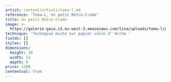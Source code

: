 ```yaml
---
artist: content/artists/toma-l.md
reference: 'Toma-L, Un petit Rétro-Crade'
title: Un petit Rétro-Crade
image: >-
  https://galerie-gaia.s3.eu-west-3.amazonaws.com/tina/uploads/toma-l/galerie-gaia-toma-l2022011001-UnPetitRetroCrade-30x21cm_bd_1000p.jpg
technique: 'Technqiue mixte sur papier velin d''Arche '
fields: []
styles: []
dimensions:
  height: 30
  width: 21
  depth: 0
price: 1380
contextual: true
---
```


